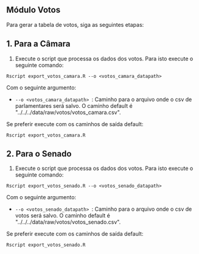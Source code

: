 ## Módulo Votos

Para gerar a tabela de votos, siga as seguintes etapas:

## 1. Para a Câmara

1. Execute o script que processa os dados dos votos. Para isto execute o seguinte comando:

```
Rscript export_votos_camara.R --o <votos_camara_datapath> 
```

Com o seguinte argumento:

* `--o <votos_camara_datapath> `: Caminho para o arquivo onde o csv de parlamentares será salvo. O caminho default é "../../../data/raw/votos/votos_camara.csv".

Se preferir execute com os caminhos de saída default:

```
Rscript export_votos_camara.R
```

## 2. Para o Senado

1. Execute o script que processa os dados dos votos. Para isto execute o seguinte comando:

```
Rscript export_votos_senado.R --o <votos_senado_datapath> 
```

Com o seguinte argumento:

* `--o <votos_senado_datapath> `: Caminho para o arquivo onde o csv de votos será salvo. O caminho default é "../../../data/raw/votos/votos_senado.csv".

Se preferir execute com os caminhos de saída default:

```
Rscript export_votos_senado.R
```
